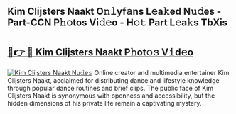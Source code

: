 ## Kim Clijsters Naakt O𝚗𝚕yf𝚊ns L𝚎a𝚔ed N𝚞𝚍es - Part-CCN P𝚑𝚘tos Vi𝚍𝚎o - H𝚘𝚝 Part L𝚎a𝚔s TbXis

# <h2><a href="http://kfblar.oniu.top/?m=Kim+Clijsters+Naakt">🔗👉 🔴 Kim Clijsters Naakt P𝚑ot𝚘𝚜 V𝚒d𝚎o</a></h2>

[![Kim Clijsters Naakt Nu𝚍e𝚜](https://i.imgur.com/0qMVB7G.gif)](http://kfblar.oniu.top/?m=Kim+Clijsters+Naakt)
Online creator and multimedia entertainer Kim Clijsters Naakt, acclaimed for distributing dance and lifestyle knowledge through popular dance routines and brief clips. The public face of Kim Clijsters Naakt is synonymous with openness and accessibility, but the hidden dimensions of his private life remain a captivating mystery.  
